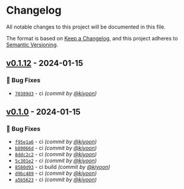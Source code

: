 # Changelog
All notable changes to this project will be documented in this file.

The format is based on [Keep a Changelog](https://keepachangelog.com/en/1.0.0/),
and this project adheres to [Semantic Versioning](https://semver.org/spec/v2.0.0.html).

## [v0.1.12] - 2024-01-15
### :bug: Bug Fixes
- [`70389d3`](https://github.com/kiyoon/python-project-template-2023/commit/70389d3388d442da0e66bb88b10519f4b72927d6) - ci *(commit by [@kiyoon](https://github.com/kiyoon))*


## [v0.1.0] - 2024-01-15
### :bug: Bug Fixes
- [`f95e1a6`](https://github.com/kiyoon/python-project-template-2023/commit/f95e1a6da1bf2d03b8c2ad852d9af33dfabe730e) - ci *(commit by [@kiyoon](https://github.com/kiyoon))*
- [`b89066d`](https://github.com/kiyoon/python-project-template-2023/commit/b89066d7e6d189b3acb8da879b3523a88a0e9800) - ci *(commit by [@kiyoon](https://github.com/kiyoon))*
- [`8ddc2c2`](https://github.com/kiyoon/python-project-template-2023/commit/8ddc2c2ef84ccd84c4b1eb458b5bd2c0f3b675e6) - ci *(commit by [@kiyoon](https://github.com/kiyoon))*
- [`5c301e2`](https://github.com/kiyoon/python-project-template-2023/commit/5c301e2788ab8aba89d8e78c0b5df189e6dedf2b) - ci *(commit by [@kiyoon](https://github.com/kiyoon))*
- [`8580d93`](https://github.com/kiyoon/python-project-template-2023/commit/8580d931ba85af03f44cbf4c9621e3163c24f537) - ci build *(commit by [@kiyoon](https://github.com/kiyoon))*
- [`d9bc489`](https://github.com/kiyoon/python-project-template-2023/commit/d9bc489c29792252b6f6ca7d848cd3cfb9c5f20e) - ci *(commit by [@kiyoon](https://github.com/kiyoon))*
- [`a5b5623`](https://github.com/kiyoon/python-project-template-2023/commit/a5b5623f78798caf3bb77ca72215bc7c5be8bb91) - ci *(commit by [@kiyoon](https://github.com/kiyoon))*


[v0.1.0]: https://github.com/kiyoon/python-project-template-2023/compare/v0.0.0...v0.1.0
[v0.1.12]: https://github.com/kiyoon/python-project-template-2023/compare/v0.1.11...v0.1.12